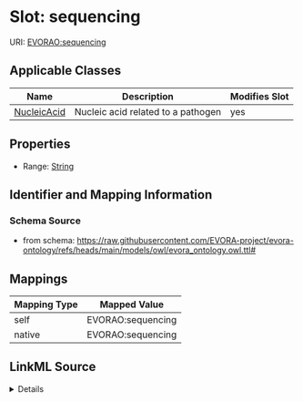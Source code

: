 

# Slot: sequencing



URI: [EVORAO:sequencing](https://raw.githubusercontent.com/EVORA-project/evora-ontology/refs/heads/main/models/owl/evora_ontology.owl.ttl#sequencing)



<!-- no inheritance hierarchy -->





## Applicable Classes

| Name | Description | Modifies Slot |
| --- | --- | --- |
| [NucleicAcid](NucleicAcid.md) | Nucleic acid related to a pathogen |  yes  |







## Properties

* Range: [String](String.md)





## Identifier and Mapping Information







### Schema Source


* from schema: https://raw.githubusercontent.com/EVORA-project/evora-ontology/refs/heads/main/models/owl/evora_ontology.owl.ttl#




## Mappings

| Mapping Type | Mapped Value |
| ---  | ---  |
| self | EVORAO:sequencing |
| native | EVORAO:sequencing |




## LinkML Source

<details>
```yaml
name: sequencing
from_schema: https://raw.githubusercontent.com/EVORA-project/evora-ontology/refs/heads/main/models/owl/evora_ontology.owl.ttl#
rank: 1000
alias: sequencing
domain_of:
- Nucleic Acid
range: string
equals_string_in:
- Not sequenced
- Partly sequenced
- Fully sequenced

```
</details>